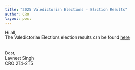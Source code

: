 ```yaml
---
title: "2025 Valedictorian Elections - Election Results"
author: CRO
layout: post
---
```


Hi all, <br>
The Valedictorian Elections election results can be found <a href="https://drive.google.com/file/d/1m-cApsKEbkQb1LX540kiI6X7SyfBMBsw/view?usp=sharing">here</a>  
<br><br>
Best,<br>
Lavneet Singh<br>
CRO 2T4-2T5
